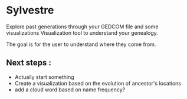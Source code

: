 # Sylvestre
Explore past generations through your GEDCOM file and some visualizations
Visualization tool to understand your genealogy. 


The goal is for the user to understand where they come from. 

## Next steps :
- Actually start something
- Create a visualization based on the evolution of ancestor's locations
- add a cloud word based on name frequency?